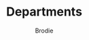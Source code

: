 ---
layout: post
title: Departments
author: Brodie
section: about
categories: [about, brodie]
audience: ""
keywords: ""
goals: ""
actions: ""
---